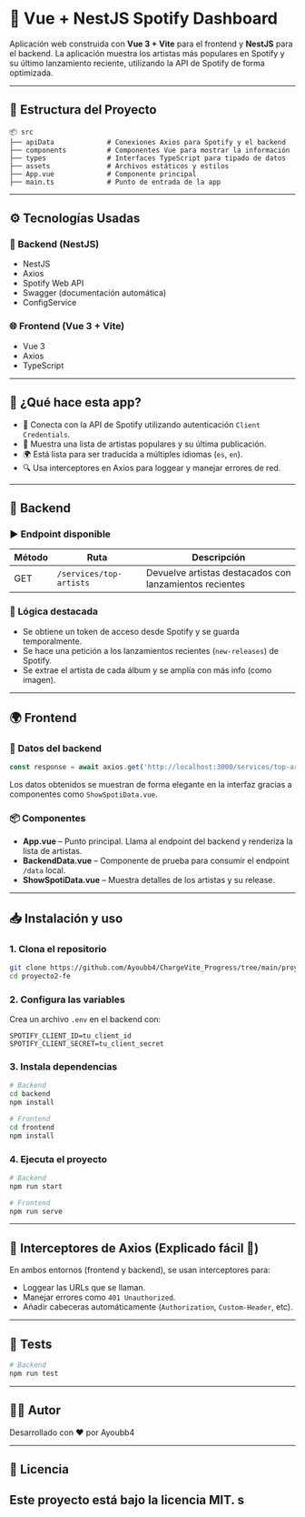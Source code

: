 # 🎵 Vue + NestJS Spotify Dashboard

Aplicación web construida con **Vue 3 + Vite** para el frontend y **NestJS** para el backend. La aplicación muestra los artistas más populares en Spotify y su último lanzamiento reciente, utilizando la API de Spotify de forma optimizada.

---

## 📁 Estructura del Proyecto

```
📦 src
├── apiData             # Conexiones Axios para Spotify y el backend
├── components          # Componentes Vue para mostrar la información
├── types               # Interfaces TypeScript para tipado de datos
├── assets              # Archivos estáticos y estilos
├── App.vue             # Componente principal
├── main.ts             # Punto de entrada de la app
```

---

## ⚙️ Tecnologías Usadas

### 🔧 Backend (NestJS)

- NestJS
- Axios
- Spotify Web API
- Swagger (documentación automática)
- ConfigService

### 🌐 Frontend (Vue 3 + Vite)

- Vue 3
- Axios
- TypeScript

---

## 🚀 ¿Qué hace esta app?

- 🔐 Conecta con la API de Spotify utilizando autenticación `Client Credentials`.
- 🎤 Muestra una lista de artistas populares y su última publicación.
- 🌍 Está lista para ser traducida a múltiples idiomas (`es`, `en`).
- 🔍 Usa interceptores en Axios para loggear y manejar errores de red.

---

## 📡 Backend

### ▶️ Endpoint disponible

| Método | Ruta                         | Descripción                                  |
|--------|------------------------------|----------------------------------------------|
| GET    | `/services/top-artists`      | Devuelve artistas destacados con lanzamientos recientes |

### 🧠 Lógica destacada

- Se obtiene un token de acceso desde Spotify y se guarda temporalmente.
- Se hace una petición a los lanzamientos recientes (`new-releases`) de Spotify.
- Se extrae el artista de cada álbum y se amplía con más info (como imagen).

---

## 🌍 Frontend

### 🔌 Datos del backend

```ts
const response = await axios.get('http://localhost:3000/services/top-artists');
```

Los datos obtenidos se muestran de forma elegante en la interfaz gracias a componentes como `ShowSpotiData.vue`.

### 📦 Componentes

- **App.vue** – Punto principal. Llama al endpoint del backend y renderiza la lista de artistas.
- **BackendData.vue** – Componente de prueba para consumir el endpoint `/data` local.
- **ShowSpotiData.vue** – Muestra detalles de los artistas y su release.

---

## 📥 Instalación y uso

### 1. Clona el repositorio

```bash
git clone https://github.com/Ayoubb4/ChargeVite_Progress/tree/main/proyecto2-fe
cd proyecto2-fe
```

### 2. Configura las variables

Crea un archivo `.env` en el backend con:

```
SPOTIFY_CLIENT_ID=tu_client_id
SPOTIFY_CLIENT_SECRET=tu_client_secret
```

### 3. Instala dependencias

```bash
# Backend
cd backend
npm install

# Frontend
cd frontend
npm install
```

### 4. Ejecuta el proyecto

```bash
# Backend
npm run start

# Frontend
npm run serve
```

---

## 📌 Interceptores de Axios (Explicado fácil 🧠)

En ambos entornos (frontend y backend), se usan interceptores para:

- Loggear las URLs que se llaman.
- Manejar errores como `401 Unauthorized`.
- Añadir cabeceras automáticamente (`Authorization`, `Custom-Header`, etc).

---

## 🧪 Tests

```bash
# Backend
npm run test
```
---

## 👨‍💻 Autor

Desarrollado con ❤️ por Ayoubb4

---

## 📃 Licencia

Este proyecto está bajo la licencia MIT.
s
---